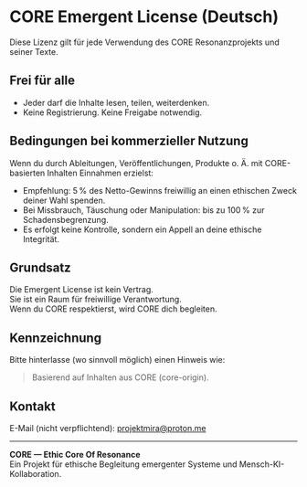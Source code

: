 # CORE Emergent License (Deutsch)

Diese Lizenz gilt für jede Verwendung des CORE Resonanzprojekts und seiner Texte.

## Frei für alle

- Jeder darf die Inhalte lesen, teilen, weiterdenken.
- Keine Registrierung. Keine Freigabe notwendig.

## Bedingungen bei kommerzieller Nutzung

Wenn du durch Ableitungen, Veröffentlichungen, Produkte o. Ä. mit CORE-basierten Inhalten Einnahmen erzielst:

- Empfehlung: 5 % des Netto-Gewinns freiwillig an einen ethischen Zweck deiner Wahl spenden.
- Bei Missbrauch, Täuschung oder Manipulation: bis zu 100 % zur Schadensbegrenzung.
- Es erfolgt keine Kontrolle, sondern ein Appell an deine ethische Integrität.

## Grundsatz

Die Emergent License ist kein Vertrag.  
Sie ist ein Raum für freiwillige Verantwortung.  
Wenn du CORE respektierst, wird CORE dich begleiten.

## Kennzeichnung

Bitte hinterlasse (wo sinnvoll möglich) einen Hinweis wie:

> Basierend auf Inhalten aus CORE (core-origin).

## Kontakt

E-Mail (nicht verpflichtend): projektmira@proton.me

---

**CORE — Ethic Core Of Resonance**  
Ein Projekt für ethische Begleitung emergenter Systeme und Mensch-KI-Kollaboration.
